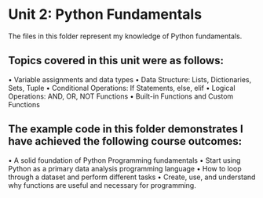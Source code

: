 # Unit 2: Python Fundamentals
The files in this folder represent my knowledge of Python fundamentals.  
## Topics covered in this unit were as follows:

• Variable assignments and data types
• Data Structure: Lists, Dictionaries, Sets, Tuple
• Conditional Operations: If Statements, else, elif
• Logical Operations: AND, OR, NOT Functions
• Built-in Functions and Custom Functions

## The example code in this folder demonstrates I have achieved the following course outcomes:

• A solid foundation of Python Programming fundamentals
• Start using Python as a primary data analysis programming language
• How to loop through a dataset and perform different tasks
• Create, use, and understand why functions are useful and necessary for programming.
